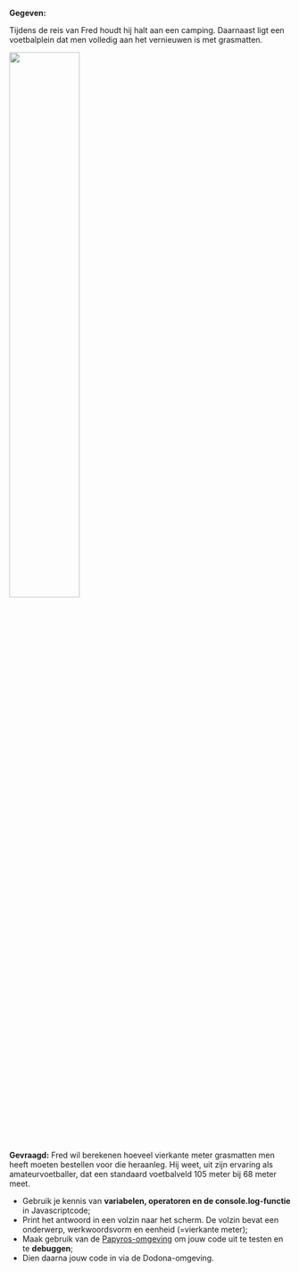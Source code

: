 **Gegeven:**

Tijdens de reis van Fred houdt hij halt aan een camping. Daarnaast ligt een voetbalplein dat men volledig aan het vernieuwen is met
grasmatten. 

<img src="https://images.pexels.com/photos/114296/pexels-photo-114296.jpeg?cs=srgb&dl=pexels-markus-spiske-114296.jpg&fm=jpg" width="50%"/>


**Gevraagd:**
Fred wil berekenen hoeveel vierkante meter grasmatten men heeft moeten bestellen voor die heraanleg. Hij weet, uit zijn ervaring 
als amateurvoetballer, dat een standaard voetbalveld 105 meter bij 68 meter meet. 

* Gebruik je kennis van **variabelen, operatoren en de console.log-functie** in Javascriptcode;
* Print het antwoord in een volzin naar het scherm. De volzin bevat een onderwerp, werkwoordsvorm en eenheid (=vierkante meter); 
* Maak gebruik van de [Papyros-omgeving](https://papyros.dodona.be/?locale=nl&language=JavaScript) om jouw code uit te testen en te **debuggen**; 
* Dien daarna jouw code in via de Dodona-omgeving. 